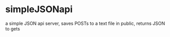 simpleJSONapi
=============

a simple JSON api server, saves POSTs to a text file in public, returns JSON to gets
